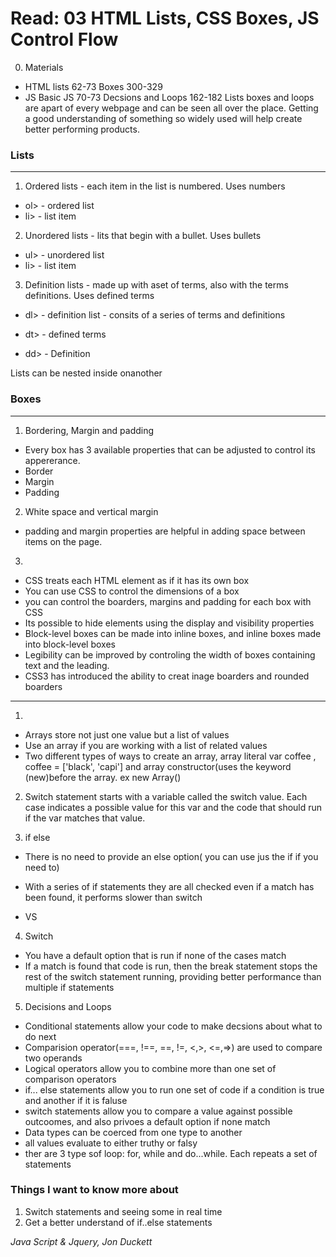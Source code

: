 
# Read: 03 HTML Lists, CSS Boxes, JS Control Flow
0. Materials
- HTML lists 62-73 Boxes 300-329
- JS Basic JS 70-73 Decsions and Loops 162-182
Lists boxes and loops are apart of every webpage and can be seen all over the place. Getting a good understanding of something so widely used will help create better performing products. 

### Lists
---

1. Ordered lists - each item in the list is numbered. Uses numbers
- ol> - ordered list
- li> - list item

2. Unordered lists - lits that begin with a bullet. Uses bullets
- ul> - unordered list
- li> - list item

3. Definition lists - made up with aset of terms, also with the terms definitions. Uses defined terms
- dl> - definition list - consits of a series of terms and definitions

- dt> - defined terms
- dd> - Definition 

Lists can be nested inside onanother

### Boxes
---
1. Bordering, Margin and padding 
- Every box has 3 available properties that can be adjusted to control its appererance. 
- Border
- Margin
- Padding

2. White space and vertical margin 
- padding and margin properties are helpful in adding space between items on the page. 

3. 
- CSS treats each HTML element as if it has its own box
- You can use CSS to control the dimensions of a box
- you can control the boarders, margins and padding for each box with CSS
- Its possible to hide elements using the display and visibility properties
- Block-level boxes can be made into inline boxes, and inline boxes made into block-level boxes
- Legibility can be improved by controling the width of boxes containing text and the leading.
- CSS3 has introduced the ability to creat inage boarders and rounded boarders


---
1. 
- Arrays store not just one value but a list of values
- Use an array if you are working with a list of related values
- Two different types of ways to create an array, array literal var coffee , coffee = ['black', 'capi'] and array constructor(uses the keyword (new)before the array. ex new Array()


2. Switch statement starts with a variable called the switch value. Each case indicates a possible value for this var and the code that should run if the var matches that value.

3. if else 
- There is no need to provide an else option( you can use jus the if if you need to)
- With a series of if statements they are all checked even if a match has been found, it performs slower than switch

- VS 

4. Switch
- You have a default option that is run if none of the cases match
- If a match is found that code is run, then the break statement stops the rest of the switch statement running, providing better performance than multiple if statements

5. Decisions and Loops
- Conditional statements allow your code to make decsions about what to do next
- Comparision operator(===, !==, ==, !=, <,>, <=,=>) are used to compare two operands
- Logical operators allow you to combine more than one set of comparison operators
- if... else statements allow you to run one set of code if a condition is true and another if it is faluse
- switch statements allow you to compare a value against possible outcoomes, and also privoes a default option if none match
- Data types can be coerced from one type to another
- all values evaluate to either truthy or falsy
- ther are 3 type sof loop: for, while and do...while. Each repeats a set of statements


### Things I want to know more about
1. Switch statements and seeing some in real time
2. Get a better understand of if..else statements


<cite> Java Script & Jquery, Jon Duckett </cite>



  
  
